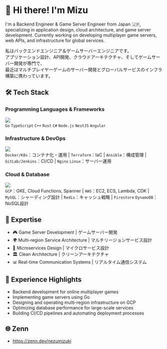 # 👋 Hi there! I'm Mizu

I'm a Backend Engineer & Game Server Engineer from Japan 🇯🇵, specializing in application design, cloud architecture, and game server development.
Currently working on developing multiplayer game servers, web APIs, and infrastructure for global services.

私はバックエンドエンジニア＆ゲームサーバーエンジニアです。  
アプリケーション設計、API開発、クラウドアーキテクチャ、そしてゲームサーバー開発が専門で、  
最近はマルチプレイヤーゲームのサーバー開発とグローバルサービスのインフラ構築に携わっています。

## 🛠️ Tech Stack

### Programming Languages & Frameworks
<img src="https://skillicons.dev/icons?i=go,ts,cpp,rust,cs,nodejs,nestjs,angular" /> <br />
`Go` `TypeScript` `C++` `Rust` `C#` `Node.js` `NestJS` `Angular`

### Infrastructure & DevOps
<img src="https://skillicons.dev/icons?i=docker,kubernetes,terraform,ansible,gitlab,nginx,linux,jenkins" /> <br />
`Docker/K8s`：コンテナ化・運用 | `Terraform`：IaC | `Ansible`：構成管理 | `GitLab/Jenkins`：CI/CD | `Nginx` `Linux`：サーバー運用

### Cloud & Database
<img src="https://skillicons.dev/icons?i=gcp,aws,mysql,redis,firebase,dynamodb" /> <br />
`GCP`：GKE, Cloud Functions, Spanner | `AWS`：EC2, ECS, Lambda, CDK |
`MySQL`：シャーディング設計 | `Redis`：キャッシュ戦略 | `Firestore` `DynamoDB`：NoSQL設計

## 🎯 Expertise
- 🎮 Game Server Development | ゲームサーバー開発
- 🌍 Multi-region Service Architecture | マルチリージョンサービス設計
- 🔄 Microservices Design | マイクロサービス設計
- 🏛️ Clean Architecture | クリーンアーキテクチャ
- 📊 Real-time Communication Systems | リアルタイム通信システム

## 💼 Experience Highlights
- Backend development for online multiplayer games
- Implementing game servers using Go
- Designing and operating multi-region infrastructure on GCP
- Optimizing database performance for large-scale services
- Building CI/CD pipelines and automating deployment processes

## 🌐 Zenn
- https://zenn.dev/nezumizuki

<!--START_SECTION:lapras-card-->
<!--END_SECTION:lapras-card-->
